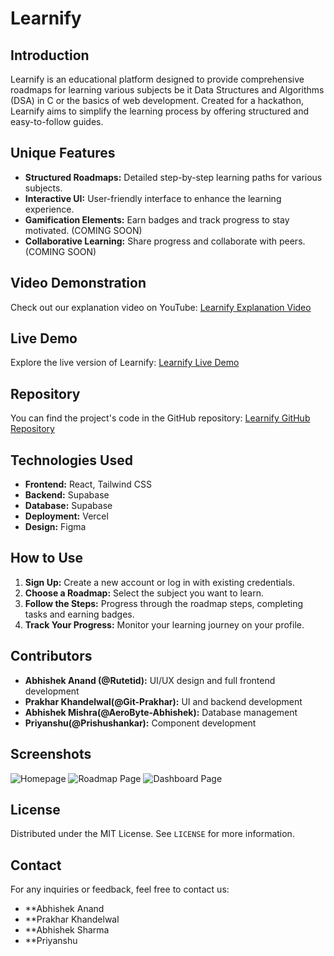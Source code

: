# Learnify

## Introduction
Learnify is an educational platform designed to provide comprehensive roadmaps for learning various subjects be it Data Structures and Algorithms (DSA) in C or the basics of web development. Created for a hackathon, Learnify aims to simplify the learning process by offering structured and easy-to-follow guides.

## Unique Features
- **Structured Roadmaps:** Detailed step-by-step learning paths for various subjects.
- **Interactive UI:** User-friendly interface to enhance the learning experience.
- **Gamification Elements:** Earn badges and track progress to stay motivated. (COMING SOON)
- **Collaborative Learning:** Share progress and collaborate with peers. (COMING SOON)

## Video Demonstration
Check out our explanation video on YouTube:
[Learnify Explanation Video](https://youtu.be/qAjMedXjqbk)

## Live Demo
Explore the live version of Learnify:
[Learnify Live Demo](https://learnify-edu.vercel.app/)

## Repository
You can find the project's code in the GitHub repository:
[Learnify GitHub Repository](https://github.com/Rutetid/Learnify)

## Technologies Used
- **Frontend:** React, Tailwind CSS
- **Backend:** Supabase
- **Database:** Supabase
- **Deployment:** Vercel
- **Design:** Figma

## How to Use
1. **Sign Up:** Create a new account or log in with existing credentials.
2. **Choose a Roadmap:** Select the subject you want to learn.
3. **Follow the Steps:** Progress through the roadmap steps, completing tasks and earning badges.
4. **Track Your Progress:** Monitor your learning journey on your profile.

## Contributors
- **Abhishek Anand (@Rutetid):** UI/UX design and full frontend development
- **Prakhar Khandelwal(@Git-Prakhar):** UI and backend development
- **Abhishek Mishra(@AeroByte-Abhishek):** Database management
- **Priyanshu(@Prishushankar):** Component development

## Screenshots
![Homepage](https://media.discordapp.net/attachments/1242374647035592705/1244407950206828564/Learnify_Thumbnail.png?ex=665500b7&is=6653af37&hm=827c32e0a110c2800dedd9376644c354a0f1f8fb14257203fe8bf126331b9ce7&=&format=webp&quality=lossless&width=687&height=386)
![Roadmap Page](https://media.discordapp.net/attachments/1242374647035592705/1244408618200072293/image.png?ex=66550156&is=6653afd6&hm=c48d2887e3dee8e29b79addd1207d9b547850917a4a14caafc87e7d949750ea9&=&format=webp&quality=lossless&width=687&height=387)
![Dashboard Page](https://media.discordapp.net/attachments/1242374647035592705/1244408333474201700/image.png?ex=66550112&is=6653af92&hm=c73b502d67b54445b51dea9f31b5b972580491c0aafd207445c2a8b674376812&=&format=webp&quality=lossless&width=687&height=386)

## License
Distributed under the MIT License. See `LICENSE` for more information.

## Contact
For any inquiries or feedback, feel free to contact us:
- **Abhishek Anand
- **Prakhar Khandelwal
- **Abhishek Sharma
- **Priyanshu

